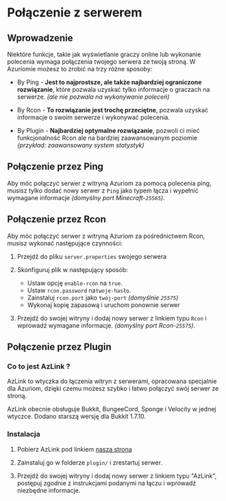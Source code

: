 # Połączenie z serwerem

## Wprowadzenie

Niektóre funkcje, takie jak wyświetlanie graczy online lub
wykonanie polecenia wymaga połączenia twojego serwera ze twoją stroną. 
W Azuriomie możesz to zrobić na trzy różne sposoby:

* By Ping - **Jest to najprostsze, ale także najbardziej ograniczone rozwiązanie**, które pozwala uzyskać
tylko informacje o graczach na serwerze. _(ale nie pozwala na wykonywanie poleceń)_

* By Rcon - **To rozwiązanie jest trochę przeciętne**, pozwala uzyskać informacje
o swoim serwerze i wykonywać polecenia.

* By Plugin - **Najbardziej optymalne rozwiązanie**, pozwoli ci mieć funkcjonalność Rcon
ale na bardziej zaawansowanym poziomie _(przykład: zaawansowany system statystyk)_

## Połączenie przez Ping

Aby móc połączyć serwer z witryną Azuriom za pomocą polecenia ping,
musisz tylko dodać nowy serwer z `Ping` jako typem łącza
i wypełnić wymagane informacje _(domyślny port Minecraft-`25565`)_.

## Połączenie przez Rcon

Aby móc połączyć serwer z witryną Azuriom za pośrednictwem Rcon,
musisz wykonać następujące czynności:

1. Przejdź do pliku `server.properties` swojego serwera

2. Skonfiguruj plik w następujący sposób:
    * Ustaw opcję `enable-rcon` na `true`.
    * Ustaw `rcon.password` na`twoje-hasło`.
    * Zainstaluj `rcon.port` jako `twój-port` _(domyślnie `25575`)_
    * Wykonaj kopię zapasową i uruchom ponownie serwer
   
3. Przejdź do swojej witryny i dodaj nowy serwer z linkiem typu `Rcon`
i wprowadź wymagane informacje. _(domyślny port Rcon-`25575`)_.

## Połączenie przez Plugin 

### Co to jest AzLink ?

AzLink to wtyczka do łączenia witryn z serwerami, opracowana specjalnie dla Azuriom,
dzięki czemu możesz szybko i łatwo połączyć swój serwer ze stroną.

AzLink obecnie obsługuje Bukkit, BungeeCord, Sponge i Velocity w jednej wtyczce. Dodano starszą wersję
dla Bukkit 1.7.10.

### Instalacja

1. Pobierz AzLink pod linkiem [nasza strona](https://azuriom.com/azlink)

2. Zainstaluj go w folderze `plugin/` i zrestartuj serwer.

3. Przejdź do swojej witryny i dodaj nowy serwer z linkiem typu "AzLink",
postępuj zgodnie z instrukcjami podanymi na łączu i wprowadź niezbędne informacje.
